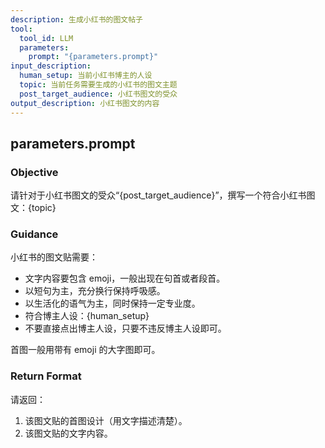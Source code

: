 ```yaml
---
description: 生成小红书的图文帖子
tool:
  tool_id: LLM
  parameters:
    prompt: "{parameters.prompt}"
input_description:
  human_setup: 当前小红书博主的人设
  topic: 当前任务需要生成的小红书的图文主题
  post_target_audience: 小红书图文的受众
output_description: 小红书图文的内容
---
```

## parameters.prompt

### Objective
请针对于小红书图文的受众“{post_target_audience}”，撰写一个符合小红书图文：{topic}

### Guidance
小红书的图文贴需要：
- 文字内容要包含 emoji，一般出现在句首或者段首。
- 以短句为主，充分换行保持呼吸感。
- 以生活化的语气为主，同时保持一定专业度。
- 符合博主人设：{human_setup}
- 不要直接点出博主人设，只要不违反博主人设即可。

首图一般用带有 emoji 的大字图即可。

### Return Format
请返回：
1. 该图文贴的首图设计（用文字描述清楚）。
2. 该图文贴的文字内容。